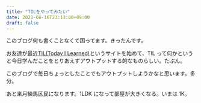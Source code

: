 ```yaml
---
title: "TILをやってみたい"
date: 2021-06-16T23:13:00+09:00
draft: false
---
```


このブログ何も書くことなくて困ってます。きったんです。

お友達が最近[TIL(Today I Learned)](https://til-makotia.vercel.)というサイトを始めて、TIL って何かというと今日学んだことをとりあえずアウトプットする的なものらしい。たぶん。

このブログで毎日ちょっとしたことでもアウトプットしようかなと思います。多分。

あと来月練馬区民になります。1LDK になって部屋が大きくなる。いまは 1K。
